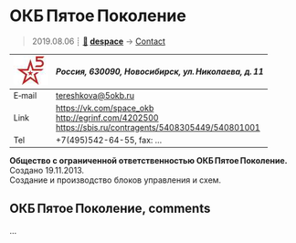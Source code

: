 # ОКБ Пятое Поколение
> 2019.08.06 ┊ **[🚀](../index/index.md) [despace](index.md)** → [Contact](contact.md)

|[![](f/contact/o/okb_5_logo1_thumb.jpg)](f/contact/o/okb_5_logo1.png)|*Россия, 630090, Новосибирск, ул. Николаева, д. 11*|
|:--|:--|
|E‑mail| <tereshkova@5okb.ru> |
|Link| <https://vk.com/space_okb><br> <http://egrinf.com/4202500><br> <https://sbis.ru/contragents/5408305449/540801001> |
|Tel| +7(495)542-64-55, fax: … |

**Общество с ограниченной ответственностью ОКБ Пятое Поколение.** Создано 19.11.2013.  
Создание и производство блоков управления и схем.


<p style="page-break-after:always"> </p>

## ОКБ Пятое Поколение, comments

…

